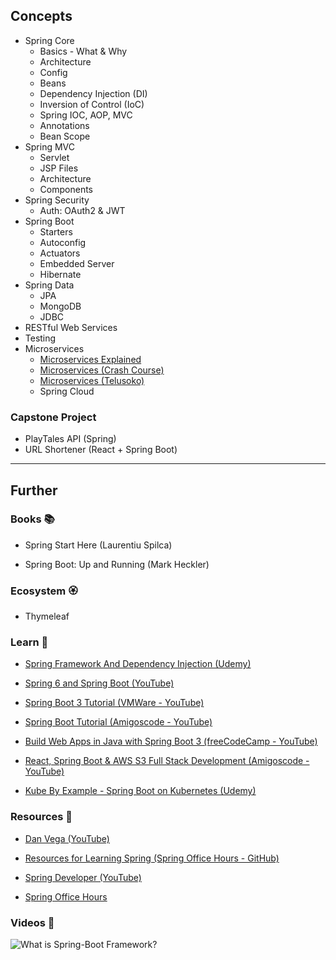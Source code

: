 ## Concepts

- Spring Core
    - Basics - What & Why
    - Architecture
    - Config
    - Beans
    - Dependency Injection (DI)
    - Inversion of Control (IoC)
    - Spring IOC, AOP, MVC
    - Annotations
    - Bean Scope
- Spring MVC
    - Servlet
    - JSP Files
    - Architecture
    - Components
- Spring Security
    - Auth: OAuth2 & JWT
- Spring Boot
    - Starters
    - Autoconfig
    - Actuators
    - Embedded Server
    - Hibernate
- Spring Data
    - JPA
    - MongoDB
    - JDBC
- RESTful Web Services
- Testing
- Microservices
    - [Microservices Explained](https://www.youtube.com/watch?v=bHEmp5YIUI4)
    - [Microservices (Crash Course)](https://www.youtube.com/watch?v=T-m7ZFxeg1A)
    - [Microservices (Telusoko)](https://www.youtube.com/watch?v=Jl9OKQ92SJU&t=36392s)
    - Spring Cloud 

### Capstone Project

- PlayTales API (Spring)
- URL Shortener (React + Spring Boot)

---

## Further

### Books 📚

- Spring Start Here (Laurentiu Spilca)

- Spring Boot: Up and Running (Mark Heckler)

### Ecosystem 🏵

- Thymeleaf

### Learn 🧠

- [Spring Framework And Dependency Injection (Udemy)](https://www.udemy.com/course/spring-framework-video-tutorial/)

- [Spring 6 and Spring Boot (YouTube)](https://www.youtube.com/playlist?list=PLsyeobzWxl7qbKoSgR5ub6jolI8-ocxCF) 

- [Spring Boot 3 Tutorial (VMWare - YouTube)](https://www.youtube.com/watch?v=UgX5lgv4uVM)

- [Spring Boot Tutorial (Amigoscode - YouTube)](https://www.youtube.com/watch?v=9SGDpanrc8U)

- [Build Web Apps in Java with Spring Boot 3 (freeCodeCamp - YouTube)](https://www.youtube.com/watch?v=31KTdfRH6nY)

- [React, Spring Boot & AWS S3 Full Stack Development (Amigoscode - YouTube)](https://www.youtube.com/watch?v=9i1gQ7w2V24)

- [Kube By Example - Spring Boot on Kubernetes (Udemy)](https://www.udemy.com/course/kube-by-example-spring-boot-on-kubernetes/)

### Resources 🧩

- [Dan Vega (YouTube)](https://www.youtube.com/@DanVega/videos)

- [Resources for Learning Spring (Spring Office Hours - GitHub)](https://github.com/spring-office-hours/resources-learning-spring)

- [Spring Developer (YouTube)](https://www.youtube.com/@SpringSourceDev/videos)

- [Spring Office Hours](https://springofficehours.io/)

### Videos 🎥

![What is Spring-Boot Framework?](https://www.youtube.com/watch?v=LSEYdU8Dp9Y)